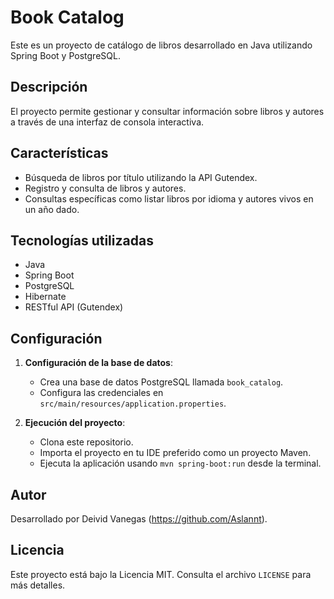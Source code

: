 # Book Catalog

Este es un proyecto de catálogo de libros desarrollado en Java utilizando Spring Boot y PostgreSQL.

## Descripción

El proyecto permite gestionar y consultar información sobre libros y autores a través de una interfaz de consola interactiva.

## Características

- Búsqueda de libros por título utilizando la API Gutendex.
- Registro y consulta de libros y autores.
- Consultas específicas como listar libros por idioma y autores vivos en un año dado.

## Tecnologías utilizadas

- Java
- Spring Boot
- PostgreSQL
- Hibernate
- RESTful API (Gutendex)

## Configuración

1. **Configuración de la base de datos**:
   - Crea una base de datos PostgreSQL llamada `book_catalog`.
   - Configura las credenciales en `src/main/resources/application.properties`.

2. **Ejecución del proyecto**:
   - Clona este repositorio.
   - Importa el proyecto en tu IDE preferido como un proyecto Maven.
   - Ejecuta la aplicación usando `mvn spring-boot:run` desde la terminal.


## Autor

Desarrollado por Deivid Vanegas (https://github.com/Aslannt).

## Licencia

Este proyecto está bajo la Licencia MIT. Consulta el archivo `LICENSE` para más detalles.
